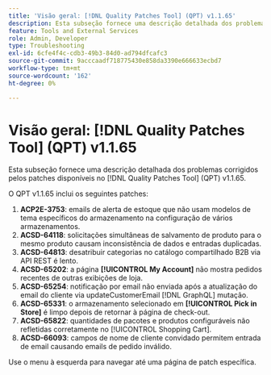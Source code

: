 ```yaml
---
title: 'Visão geral: [!DNL Quality Patches Tool] (QPT) v1.1.65'
description: Esta subseção fornece uma descrição detalhada dos problemas corrigidos pelos patches disponíveis no  [!DNL Quality Patches Tool] (QPT) v1.1.65.
feature: Tools and External Services
role: Admin, Developer
type: Troubleshooting
exl-id: 6cfe4f4c-cdb3-49b3-84d0-ad794dfcafc3
source-git-commit: 9acccaadf718775430e858da3390e666633ecbd7
workflow-type: tm+mt
source-wordcount: '162'
ht-degree: 0%

---
```


# Visão geral: [!DNL Quality Patches Tool] (QPT) v1.1.65

Esta subseção fornece uma descrição detalhada dos problemas corrigidos pelos patches disponíveis no [!DNL Quality Patches Tool] (QPT) v1.1.65.

O QPT v1.1.65 inclui os seguintes patches:
1. **ACP2E-3753**: emails de alerta de estoque que não usam modelos de tema específicos do armazenamento na configuração de vários armazenamentos.
1. **ACSD-64118**: solicitações simultâneas de salvamento de produto para o mesmo produto causam inconsistência de dados e entradas duplicadas.
1. **ACSD-64813**: desatribuir categorias no catálogo compartilhado B2B via API REST é lento.
1. **ACSD-65202**: a página **[!UICONTROL My Account]** não mostra pedidos recentes de outras exibições de loja.
1. **ACSD-65254**: notificação por email não enviada após a atualização do email do cliente via updateCustomerEmail [!DNL GraphQL] mutação.
1. **ACSD-65331**: o armazenamento selecionado em **[!UICONTROL Pick in Store]** é limpo depois de retornar à página de check-out.
1. **ACSD-65822**: quantidades de pacotes e produtos configuráveis não refletidas corretamente no [!UICONTROL Shopping Cart].
1. **ACSD-66093**: campos de nome de cliente convidado permitem entrada de email causando emails de pedido inválido.

Use o menu à esquerda para navegar até uma página de patch específica.
